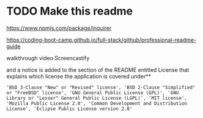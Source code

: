 # TODO Make this readme

https://www.npmjs.com/package/inquirer

https://coding-boot-camp.github.io/full-stack/github/professional-readme-guide


walkthrough video Screencastify

and a notice is added to the section of the README entitled License that explains which license the application is covered under**

    'BSD 3-Clause "New" or "Revised" license', 'BSD 2-Clause "Simplified" or "FreeBSD" license', 'GNU General Public License (GPL)', 'GNU Library or "Lesser" General Public License (LGPL)', 'MIT license', 'Mozilla Public License 2.0', 'Common Development and Distribution License', 'Eclipse Public License version 2.0'
